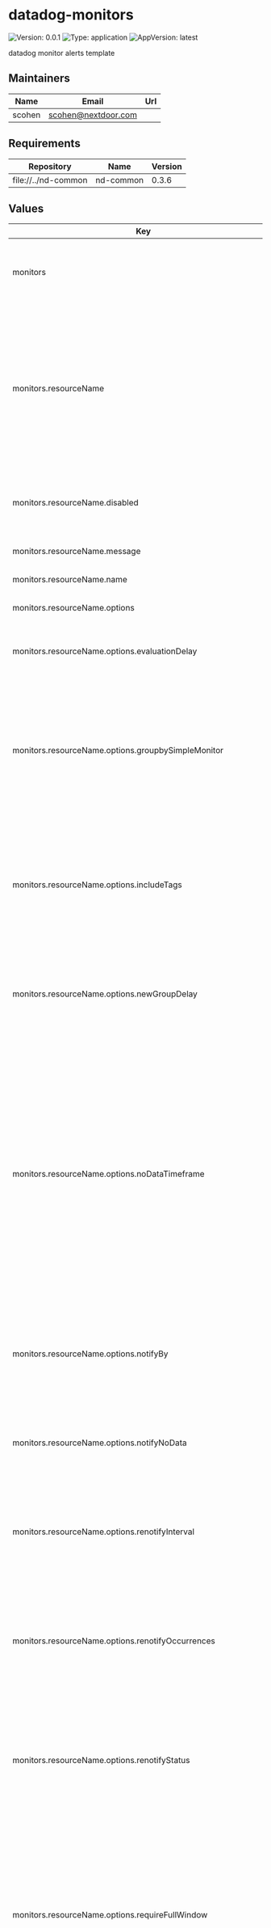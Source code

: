 # datadog-monitors

![Version: 0.0.1](https://img.shields.io/badge/Version-0.0.1-informational?style=flat-square) ![Type: application](https://img.shields.io/badge/Type-application-informational?style=flat-square) ![AppVersion: latest](https://img.shields.io/badge/AppVersion-latest-informational?style=flat-square)

datadog monitor alerts template

## Maintainers

| Name | Email | Url |
| ---- | ------ | --- |
| scohen | <scohen@nextdoor.com> |  |

## Requirements

| Repository | Name | Version |
|------------|------|---------|
| file://../nd-common | nd-common | 0.3.6 |

## Values

| Key | Type | Default | Description |
|-----|------|---------|-------------|
| monitors | `map[string]interface{}` | `{"resourceName":{"disabled":true,"message":"More than ten pods are failing in ({{kube_cluster_name.name}} cluster). \n The threshold of ten pods varies depending on your infrastructure. Change the threshold to suit your needs.","name":"[kubernetes] Monitor Kubernetes Failed Pods in Namespaces","options":{"evaluationDelay":300,"groupbySimpleMonitor":false,"includeTags":false,"newGroupDelay":300,"noDataTimeframe":30,"notifyBy":[],"notifyNoData":false,"renotifyInterval":0,"renotifyOccurrences":0,"renotifyStatus":[],"requireFullWindow":false,"thresholdWindows":{"alertWindow":"5m","recoveryWindow":"10m"},"thresholds":{"critical":"1","warning":"0.28"}},"priority":"2","query":"change(avg(last_5m),last_5m):sum:kubernetes_state.pod.status_phase{phase:failed} by {kube_cluster_name,kube_namespace} > 10","tags":{"tagname":"tagvalue"},"type":"query alert"}}` | List of monitors |
| monitors.resourceName | `map[string]interface{}` | `{"disabled":true,"message":"More than ten pods are failing in ({{kube_cluster_name.name}} cluster). \n The threshold of ten pods varies depending on your infrastructure. Change the threshold to suit your needs.","name":"[kubernetes] Monitor Kubernetes Failed Pods in Namespaces","options":{"evaluationDelay":300,"groupbySimpleMonitor":false,"includeTags":false,"newGroupDelay":300,"noDataTimeframe":30,"notifyBy":[],"notifyNoData":false,"renotifyInterval":0,"renotifyOccurrences":0,"renotifyStatus":[],"requireFullWindow":false,"thresholdWindows":{"alertWindow":"5m","recoveryWindow":"10m"},"thresholds":{"critical":"1","warning":"0.28"}},"priority":"2","query":"change(avg(last_5m),last_5m):sum:kubernetes_state.pod.status_phase{phase:failed} by {kube_cluster_name,kube_namespace} > 10","tags":{"tagname":"tagvalue"},"type":"query alert"}` | Required: monitor resource name, Required unique monitor resource name(needed to allow value overrides and used a datadog monitor resource name) |
| monitors.resourceName.disabled | `boolean` | `true` | Optional: whether to exclude the monitor, defaults to False |
| monitors.resourceName.message | `string` | `"More than ten pods are failing in ({{kube_cluster_name.name}} cluster). \n The threshold of ten pods varies depending on your infrastructure. Change the threshold to suit your needs."` | Required: monitor message |
| monitors.resourceName.name | `string` | `"[kubernetes] Monitor Kubernetes Failed Pods in Namespaces"` | Require: monitor name |
| monitors.resourceName.options | `map[string]interface{}` | `{"evaluationDelay":300,"groupbySimpleMonitor":false,"includeTags":false,"newGroupDelay":300,"noDataTimeframe":30,"notifyBy":[],"notifyNoData":false,"renotifyInterval":0,"renotifyOccurrences":0,"renotifyStatus":[],"requireFullWindow":false,"thresholdWindows":{"alertWindow":"5m","recoveryWindow":"10m"},"thresholds":{"critical":"1","warning":"0.28"}}` | Optional: monitor options |
| monitors.resourceName.options.evaluationDelay | `string` | `300` | Optional: Time in seconds to wait before evaluating the monitor |
| monitors.resourceName.options.groupbySimpleMonitor | `boolean` | `false` | Optional: A Boolean indicating Whether or not to group by simple monitor, triggers a single alert or multiple alerts when any group breaches the threshold. |
| monitors.resourceName.options.includeTags | `boolean` | `false` | Optional: A Boolean indicating whether notifications from this monitor automatically insert its triggering tags into the title. |
| monitors.resourceName.options.newGroupDelay | `string` | `300` | Optional: Time in seconds to allow a host to boot and applications to fully start before starting the evaluation. |
| monitors.resourceName.options.noDataTimeframe | `int` | `30` | Optional: The number of minutes before a monitor notifies after data stops reporting. Datadog recommends at least 2x the monitor timeframe for metric alerts or 2 minutes for service checks. If omitted, 2x the evaluation timeframe is used for metric alerts, and 24 hours is used for service checks. |
| monitors.resourceName.options.notifyBy | `string[]` | `[]` | Optional: List of labels indicating the granularity for a monitor to alert on. Only available for monitors with groupings. |
| monitors.resourceName.options.notifyNoData | `boolean` | `false` | Optional: A Boolean indicating whether this monitor notifies when data stops reporting. |
| monitors.resourceName.options.renotifyInterval | `int` | `0` | Optional: The number of minutes after the last notification before a monitor re-notifies on the current status. |
| monitors.resourceName.options.renotifyOccurrences | `string[]` | `0` | Optional: The number of times re-notification messages should be sent on the current status at the provided re-notification interval. |
| monitors.resourceName.options.renotifyStatus | `string[]` | `[]` | Optional: The types of statuses for which re-notification messages should be sent(Valid values are alert, warn, no data). |
| monitors.resourceName.options.requireFullWindow | `boolean` | `false` | Optional: A Boolean indicating whether this monitor requires full window of data before it will fire, We highly recommend you set this to false for sparse metrics, otherwise some evaluations are skipped. |
| monitors.resourceName.options.thresholdWindows | `map[string]string` | `{"alertWindow":"5m","recoveryWindow":"10m"}` | Optional: Threshold windows to finetune alerting |
| monitors.resourceName.options.thresholdWindows.alertWindow | `string` | `"5m"` | Optional: Describes how long an anomalous metric must be anomalous before the alert fires. |
| monitors.resourceName.options.thresholdWindows.recoveryWindow | `string` | `"10m"` | Optional: Describes how long an anomalous metric must be normal before the alert recovers. |
| monitors.resourceName.options.thresholds | `map[string]string` | `{"critical":"1","warning":"0.28"}` | Optional: monitor thresholds |
| monitors.resourceName.options.thresholds.critical | `string` | `"1"` | Optional: monitor critical threshold |
| monitors.resourceName.options.thresholds.warning | `string` | `"0.28"` | Optional: monitor warning threshold |
| monitors.resourceName.priority | `string` | `"2"` | Optional: monitor piority |
| monitors.resourceName.query | `string` | `"change(avg(last_5m),last_5m):sum:kubernetes_state.pod.status_phase{phase:failed} by {kube_cluster_name,kube_namespace} > 10"` | Required: monitor query |
| monitors.resourceName.tags | `map[string]string` | `{"tagname":"tagvalue"}` | Optional: Additional monitor tags(will be added on top of the default tags:service, team, namespace) |
| monitors.resourceName.type | `string` | `"query alert"` | Optional: monitor type, if not specified will default to 'query alert' Datadog monitor types to type values mapping: - anomaly: `query alert` - APM: `query alert` or `trace-analytics alert` - composite: `composite` - custom: `service check` - forecast: `query alert` - host: `service check` - integration: `query alert` or `service check` - live process: `process alert` - logs: `log alert` - metric: `query alert` - network: `service check` - outlier: `query alert` - process: `service check` - rum: `rum alert` - SLO: `slo alert` - watchdog: `event-v2 alert` - event-v2: `event-v2 alert` - audit: `audit alert` - error-tracking: `error-tracking alert` - database-monitoring: `database-monitoring alert` - network-performance: `network-performance alert` - service-discovery: `service-discovery alert` |
| serviceName | `string` | `nil` | Optional shared pagerduty service name for monitors, will turn to a tag for alerts - if not provided, the .Release.name will be used by default |
| team | `string` | `nil` | Optional shared pagerduty team name for monitors, will turn to a tag for alerts - if not provided, the tag will not be added |

----------------------------------------------
Autogenerated from chart metadata using [helm-docs v1.11.0](https://github.com/norwoodj/helm-docs/releases/v1.11.0)
